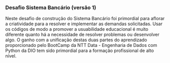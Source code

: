 ### Desafio Sistema Bancário (versão 1)

Neste desafio de construção do Sistema Bancário foi primordial para aflorar a criatividade para a resolver e implementar as demandas solicitadas. Usar os códigos de modo a promover a usuabilidade educacional é muito diferente quanto há a necessidade de resolver problemas ou desenvolver algo. O ganho com a unificação destas duas partes do aprendizado proporcionado pelo BootCamp da NTT Data - Engenharia de Dados com Python da DIO tem sido primordial para a formação profissional de alto nível.
